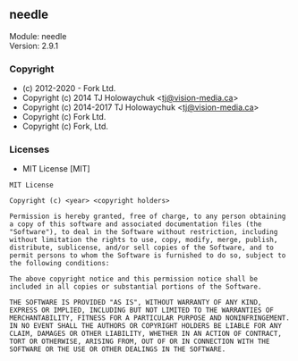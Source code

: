 ## needle
Module: needle\
Version: 2.9.1
### Copyright
- (c) 2012-2020 - Fork Ltd.
- Copyright (c) 2014 TJ Holowaychuk &lt;tj@vision-media.ca&gt;
- Copyright (c) 2014-2017 TJ Holowaychuk &lt;tj@vision-media.ca&gt;
- Copyright (c) Fork Ltd.
- Copyright (c) Fork, Ltd.
### Licenses 
 - MIT License [MIT]

```
MIT License

Copyright (c) <year> <copyright holders>

Permission is hereby granted, free of charge, to any person obtaining a copy of this software and associated documentation files (the "Software"), to deal in the Software without restriction, including without limitation the rights to use, copy, modify, merge, publish, distribute, sublicense, and/or sell copies of the Software, and to permit persons to whom the Software is furnished to do so, subject to the following conditions:

The above copyright notice and this permission notice shall be included in all copies or substantial portions of the Software.

THE SOFTWARE IS PROVIDED "AS IS", WITHOUT WARRANTY OF ANY KIND, EXPRESS OR IMPLIED, INCLUDING BUT NOT LIMITED TO THE WARRANTIES OF MERCHANTABILITY, FITNESS FOR A PARTICULAR PURPOSE AND NONINFRINGEMENT. IN NO EVENT SHALL THE AUTHORS OR COPYRIGHT HOLDERS BE LIABLE FOR ANY CLAIM, DAMAGES OR OTHER LIABILITY, WHETHER IN AN ACTION OF CONTRACT, TORT OR OTHERWISE, ARISING FROM, OUT OF OR IN CONNECTION WITH THE SOFTWARE OR THE USE OR OTHER DEALINGS IN THE SOFTWARE.
```
